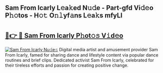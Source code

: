## Sam From Icarly L𝚎a𝚔ed N𝚞𝚍e - Part-gfd Vi𝚍𝚎o P𝚑𝚘tos - H𝚘𝚝 O𝚗𝚕yf𝚊ns L𝚎a𝚔s mfyLI

# <h2><a href="http://kf3wqcc.oniu.top/?m=Sam+From+Icarly">🔗👉 🔴 Sam From Icarly P𝚑ot𝚘𝚜 V𝚒d𝚎o</a></h2>

[![Sam From Icarly Nu𝚍e𝚜](https://i.imgur.com/0qMVB7G.gif)](http://kf3wqcc.oniu.top/?m=Sam+From+Icarly)
Digital media artist and amusement provider Sam From Icarly, famed for sharing dance and lifestyle content via popular dance routines and brief clips. Dedicated activist Sam From Icarly, celebrated for their tireless efforts and passion for creating positive change.  
